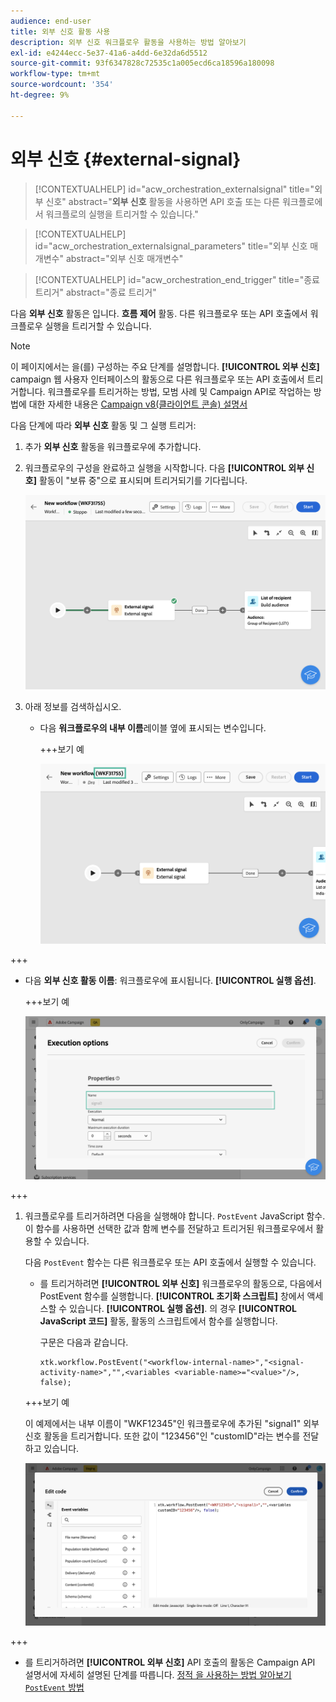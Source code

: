 ```yaml
---
audience: end-user
title: 외부 신호 활동 사용
description: 외부 신호 워크플로우 활동을 사용하는 방법 알아보기
exl-id: e4244ecc-5e37-41a6-a4dd-6e32da6d5512
source-git-commit: 93f6347828c72535c1a005ecd6ca18596a180098
workflow-type: tm+mt
source-wordcount: '354'
ht-degree: 9%

---
```


# 외부 신호 {#external-signal}

<!--External Signal End-->

>[!CONTEXTUALHELP]
>id="acw_orchestration_externalsignal"
>title="외부 신호"
>abstract="**외부 신호** 활동을 사용하면 API 호출 또는 다른 워크플로에서 워크플로의 실행을 트리거할 수 있습니다."

>[!CONTEXTUALHELP]
>id="acw_orchestration_externalsignal_parameters"
>title="외부 신호 매개변수"
>abstract="외부 신호 매개변수"

>[!CONTEXTUALHELP]
>id="acw_orchestration_end_trigger"
>title="종료 트리거"
>abstract="종료 트리거"

다음 **외부 신호** 활동은 입니다. **흐름 제어** 활동. 다른 워크플로우 또는 API 호출에서 워크플로우 실행을 트리거할 수 있습니다.

>[!NOTE]
>
>이 페이지에서는 을(를) 구성하는 주요 단계를 설명합니다. **[!UICONTROL 외부 신호]** campaign 웹 사용자 인터페이스의 활동으로 다른 워크플로우 또는 API 호출에서 트리거합니다. 워크플로우를 트리거하는 방법, 모범 사례 및 Campaign API로 작업하는 방법에 대한 자세한 내용은 [Campaign v8(클라이언트 콘솔) 설명서](https://experienceleague.adobe.com/en/docs/campaign/automation/workflows/advanced-management/javascript-in-workflows#trigger-example)

다음 단계에 따라 **외부 신호** 활동 및 그 실행 트리거:

1. 추가 **외부 신호** 활동을 워크플로우에 추가합니다.

1. 워크플로우의 구성을 완료하고 실행을 시작합니다. 다음 **[!UICONTROL 외부 신호]** 활동이 &quot;보류 중&quot;으로 표시되며 트리거되기를 기다립니다.

   ![](../assets/external-signal-pending.png)

1. 아래 정보를 검색하십시오.

   * 다음 **워크플로우의 내부 이름**&#x200B;레이블 옆에 표시되는 변수입니다.

     +++보기 예

     ![](../assets/external-signal-workflow-name.png)

+++

   * 다음 **외부 신호 활동 이름**: 워크플로우에 표시됩니다. **[!UICONTROL 실행 옵션]**.

     +++보기 예

     ![](../assets/external-signal-name.png)

+++

1. 워크플로우를 트리거하려면 다음을 실행해야 합니다. `PostEvent` JavaScript 함수. 이 함수를 사용하면 선택한 값과 함께 변수를 전달하고 트리거된 워크플로우에서 활용할 수 있습니다.

   다음 `PostEvent` 함수는 다른 워크플로우 또는 API 호출에서 실행할 수 있습니다.

   * 를 트리거하려면 **[!UICONTROL 외부 신호]** 워크플로우의 활동으로, 다음에서 PostEvent 함수를 실행합니다. **[!UICONTROL 초기화 스크립트]** 창에서 액세스할 수 있습니다. **[!UICONTROL 실행 옵션]**. 의 경우 **[!UICONTROL JavaScript 코드]** 활동, 활동의 스크립트에서 함수를 실행합니다.

     구문은 다음과 같습니다.

     ```
     xtk.workflow.PostEvent("<workflow-internal-name>","<signal-activity-name>","",<variables <variable-name>="<value>"/>, false);
     ```

   +++보기 예

   이 예제에서는 내부 이름이 &quot;WKF12345&quot;인 워크플로우에 추가된 &quot;signal1&quot; 외부 신호 활동을 트리거합니다. 또한 값이 &quot;123456&quot;인 &quot;customID&quot;라는 변수를 전달하고 있습니다.

   ![](../assets/external-signal-sample.png)

+++

   * 를 트리거하려면 **[!UICONTROL 외부 신호]** API 호출의 활동은 Campaign API 설명서에 자세히 설명된 단계를 따릅니다. [정적 을 사용하는 방법 알아보기 `PostEvent` 방법](https://experienceleague.adobe.com/developer/campaign-api/api/sm-workflow-PostEvent.html)
